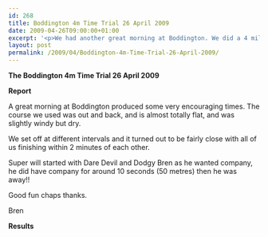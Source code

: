 ```yaml
---
id: 268
title: Boddington 4m Time Trial 26 April 2009
date: 2009-04-26T09:00:00+01:00
excerpt: '<p>We had another great morning at Boddington. We did a 4 mile time trial on an out and back course, producing some very encouraging times Brendan Ward, Club Chairman Boddington 4m Time Trial 26 April 2009 Photos Report Results</p>'
layout: post
permalink: /2009/04/Boddington-4m-Time-Trial-26-April-2009/
---
```

**The Boddington 4m Time Trial 26 April 2009**</p> 

**Report**</p> 

A great morning at Boddington produced some very encouraging times. The course we used was out and back, and is almost totally flat, and was slightly windy but dry.

We set off at different intervals and it turned out to be fairly close with all of us finishing within 2 minutes of each other.

Super will started with Dare Devil and Dodgy Bren as he wanted company, he did have company for around 10 seconds (50 metres) then he was away!!

Good fun chaps thanks.

Bren

<a name="Report"></a><a name="Results"></a>

**Results**

<map name="100109w.jpg">
  <area shape="RECT" coords="677,27,696,48" alt="Race Winner" />
  
  <area shape="RECT" coords="379,28,393,45" alt="Sarah Greef" />
  
  <area shape="RECT" coords="354,28,368,46" alt="Rachel Vines" />
  
  <area shape="RECT" coords="303,28,318,46" alt="Anna Maughan" />
  
  <area shape="RECT" coords="206,28,220,46" alt="Dawn Addinall" />
  
  <area shape="RECT" coords="86,28,103,46" alt="Alex Evans" />
</map>

<map name="100109m.jpg">
  <area shape="RECT" coords="63,31,76,45" alt="Clive Scott" />
  
  <area shape="RECT" coords="112,32,121,44" alt="Paul Davies" />
  
  <area shape="RECT" coords="118,32,129,43" alt="Paul Stonuary" />
  
  <area shape="RECT" coords="223,29,236,47" alt="James Gibbs" />
  
  <area shape="RECT" coords="255,29,264,42" alt="David Smeath" />
  
  <area shape="RECT" coords="263,28,272,43" alt="Chris Hale" />
  
  <area shape="RECT" coords="275,31,288,45" alt="Rob Shute" />
  
  <area shape="RECT" coords="308,31,321,45" alt="Billy Bradshaw" />
  
  <area shape="RECT" coords="582,29,594,46" alt="Will Ferguson" />
  
  <area shape="RECT" coords="680,30,694,45" alt="Race Winner" />
</map>
